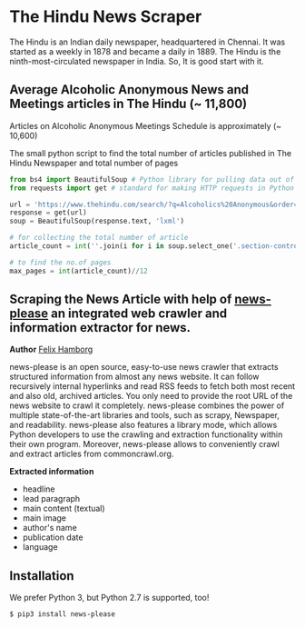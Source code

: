 # The Hindu News Scraper

The Hindu is an Indian daily newspaper, headquartered in Chennai. It was started as a weekly in 1878 and became a daily in 1889. The Hindu is the ninth-most-circulated newspaper in India. So, It is good start with it. 

## Average Alcoholic Anonymous News and Meetings articles in The Hindu (~ 11,800)

Articles on Alcoholic Anonymous Meetings Schedule is approximately (~ 10,600)

The small python script to find the total number of articles published in The Hindu Newspaper and total number of pages

```python 
from bs4 import BeautifulSoup # Python library for pulling data out of HTML and XML files
from requests import get # standard for making HTTP requests in Python

url = 'https://www.thehindu.com/search/?q=Alcoholics%20Anonymous&order=DESC&sort=publishdate&page=1'
response = get(url)
soup = BeautifulSoup(response.text, 'lxml')

# for collecting the total number of article
article_count = int(''.join(i for i in soup.select_one('.section-controls').span.text.split('of')[1] if i.isdigit()))

# to find the no.of pages
max_pages = int(article_count)//12
```
## Scraping the News Article with help of [news-please](https://github.com/fhamborg/news-please) an integrated web crawler and information extractor for news.

**Author** [Felix Hamborg](https://github.com/fhamborg)

news-please is an open source, easy-to-use news crawler that extracts structured information from almost any news website. It can follow recursively internal hyperlinks and read RSS feeds to fetch both most recent and also old, archived articles. You only need to provide the root URL of the news website to crawl it completely. news-please combines the power of multiple state-of-the-art libraries and tools, such as scrapy, Newspaper, and readability. news-please also features a library mode, which allows Python developers to use the crawling and extraction functionality within their own program. Moreover, news-please allows to conveniently crawl and extract articles from commoncrawl.org.

**Extracted information**
- headline
- lead paragraph
- main content (textual)
- main image
- author's name
- publication date
- language

## Installation

We prefer Python 3, but Python 2.7 is supported, too!
```bash
$ pip3 install news-please 
```
